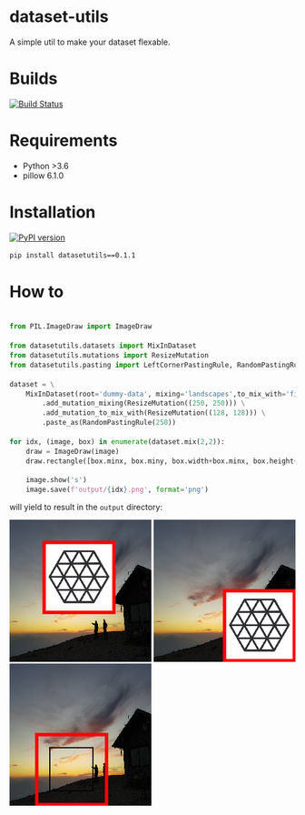 # dataset-utils

A simple util to make your dataset flexable.

# Builds
[![Build Status](https://travis-ci.com/Trapov/dataset-utils.svg?branch=master)](https://travis-ci.com/Trapov/dataset-utils)

# Requirements
- Python >3.6
- pillow 6.1.0

# Installation

[![PyPI version](https://badge.fury.io/py/datasetutils.svg)](https://badge.fury.io/py/datasetutils)

```bash 
pip install datasetutils==0.1.1
```

# How to

```python

from PIL.ImageDraw import ImageDraw

from datasetutils.datasets import MixInDataset
from datasetutils.mutations import ResizeMutation
from datasetutils.pasting import LeftCornerPastingRule, RandomPastingRule

dataset = \
    MixInDataset(root='dummy-data', mixing='landscapes',to_mix_with='figures') \
        .add_mutation_mixing(ResizeMutation((250, 250))) \
        .add_mutation_to_mix_with(ResizeMutation((128, 128))) \
        .paste_as(RandomPastingRule(250))

for idx, (image, box) in enumerate(dataset.mix(2,2)):
    draw = ImageDraw(image)
    draw.rectangle([box.minx, box.miny, box.width+box.minx, box.height+box.miny], width=6, outline="red")

    image.show('s')
    image.save(f'output/{idx}.png', format='png')
```

will yield to result in the `output` directory:

![output.png](output/3.png) ![output.png](output/1.png) ![output.png](output/0.png)